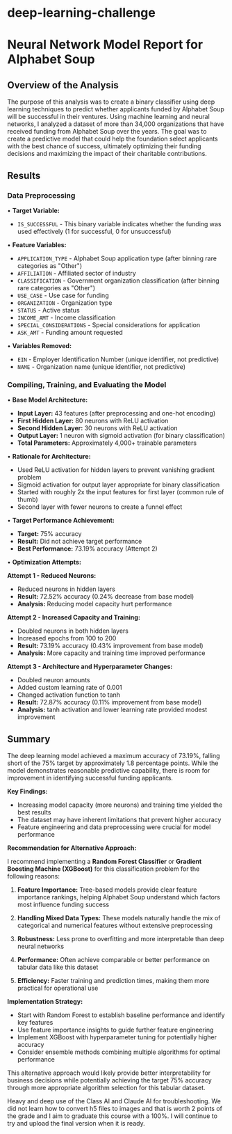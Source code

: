 # deep-learning-challenge

# Neural Network Model Report for Alphabet Soup

## Overview of the Analysis

The purpose of this analysis was to create a binary classifier using deep learning techniques to predict whether applicants funded by Alphabet Soup will be successful in their ventures. Using machine learning and neural networks, I analyzed a dataset of more than 34,000 organizations that have received funding from Alphabet Soup over the years. The goal was to create a predictive model that could help the foundation select applicants with the best chance of success, ultimately optimizing their funding decisions and maximizing the impact of their charitable contributions.

## Results

### Data Preprocessing

• **Target Variable:**
  - `IS_SUCCESSFUL` - This binary variable indicates whether the funding was used effectively (1 for successful, 0 for unsuccessful)

• **Feature Variables:**
  - `APPLICATION_TYPE` - Alphabet Soup application type (after binning rare categories as "Other")
  - `AFFILIATION` - Affiliated sector of industry
  - `CLASSIFICATION` - Government organization classification (after binning rare categories as "Other")
  - `USE_CASE` - Use case for funding
  - `ORGANIZATION` - Organization type
  - `STATUS` - Active status
  - `INCOME_AMT` - Income classification
  - `SPECIAL_CONSIDERATIONS` - Special considerations for application
  - `ASK_AMT` - Funding amount requested

• **Variables Removed:**
  - `EIN` - Employer Identification Number (unique identifier, not predictive)
  - `NAME` - Organization name (unique identifier, not predictive)

### Compiling, Training, and Evaluating the Model

• **Base Model Architecture:**
  - **Input Layer:** 43 features (after preprocessing and one-hot encoding)
  - **First Hidden Layer:** 80 neurons with ReLU activation
  - **Second Hidden Layer:** 30 neurons with ReLU activation
  - **Output Layer:** 1 neuron with sigmoid activation (for binary classification)
  - **Total Parameters:** Approximately 4,000+ trainable parameters

• **Rationale for Architecture:**
  - Used ReLU activation for hidden layers to prevent vanishing gradient problem
  - Sigmoid activation for output layer appropriate for binary classification
  - Started with roughly 2x the input features for first layer (common rule of thumb)
  - Second layer with fewer neurons to create a funnel effect

• **Target Performance Achievement:**
  - **Target:** 75% accuracy
  - **Result:** Did not achieve target performance
  - **Best Performance:** 73.19% accuracy (Attempt 2)

• **Optimization Attempts:**

  **Attempt 1 - Reduced Neurons:**
  - Reduced neurons in hidden layers
  - **Result:** 72.52% accuracy (0.24% decrease from base model)
  - **Analysis:** Reducing model capacity hurt performance

  **Attempt 2 - Increased Capacity and Training:**
  - Doubled neurons in both hidden layers
  - Increased epochs from 100 to 200
  - **Result:** 73.19% accuracy (0.43% improvement from base model)
  - **Analysis:** More capacity and training time improved performance

  **Attempt 3 - Architecture and Hyperparameter Changes:**
  - Doubled neuron amounts
  - Added custom learning rate of 0.001
  - Changed activation function to tanh
  - **Result:** 72.87% accuracy (0.11% improvement from base model)
  - **Analysis:** tanh activation and lower learning rate provided modest improvement

## Summary

The deep learning model achieved a maximum accuracy of 73.19%, falling short of the 75% target by approximately 1.8 percentage points. While the model demonstrates reasonable predictive capability, there is room for improvement in identifying successful funding applicants.

**Key Findings:**
- Increasing model capacity (more neurons) and training time yielded the best results
- The dataset may have inherent limitations that prevent higher accuracy
- Feature engineering and data preprocessing were crucial for model performance

**Recommendation for Alternative Approach:**

I recommend implementing a **Random Forest Classifier** or **Gradient Boosting Machine (XGBoost)** for this classification problem for the following reasons:

1. **Feature Importance:** Tree-based models provide clear feature importance rankings, helping Alphabet Soup understand which factors most influence funding success

2. **Handling Mixed Data Types:** These models naturally handle the mix of categorical and numerical features without extensive preprocessing

3. **Robustness:** Less prone to overfitting and more interpretable than deep neural networks

4. **Performance:** Often achieve comparable or better performance on tabular data like this dataset

5. **Efficiency:** Faster training and prediction times, making them more practical for operational use

**Implementation Strategy:**
- Start with Random Forest to establish baseline performance and identify key features
- Use feature importance insights to guide further feature engineering
- Implement XGBoost with hyperparameter tuning for potentially higher accuracy
- Consider ensemble methods combining multiple algorithms for optimal performance

This alternative approach would likely provide better interpretability for business decisions while potentially achieving the target 75% accuracy through more appropriate algorithm selection for this tabular dataset.


Heavy and deep use of the Class AI and Claude AI for troubleshooting. We did not learn how to convert h5 files to images and that is worth 2 points of the grade and I aim to graduate this course with a 100%. I will continue to try and upload the final version when it is ready. 
